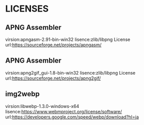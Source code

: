 # LICENSES
## APNG Assembler
virsion:apngasm-2.91-bin-win32
lisence:zlib/libpng License
url:https://sourceforge.net/projects/apngasm/
## APNG Assembler
virsion:apng2gif_gui-1.8-bin-win32
lisence:zlib/libpng License
url:https://sourceforge.net/projects/apng2gif/
## img2webp
virsion:libwebp-1.3.0-windows-x64
lisence:https://www.webmproject.org/license/software/
url:https://developers.google.com/speed/webp/download?hl=ja